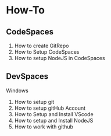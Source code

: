 # How-To

## CodeSpaces
1. How to create GitRepo
2. How to Setup CodeSpaces
3. How to setup NodeJS in CodeSpaces

## DevSpaces

Windows
  1. How to setup git
  2. How to setup gitHub Account
  3. How to Setup and Install VScode
  4. How to setup and Install NodeJS
  5. How to work with github


   
